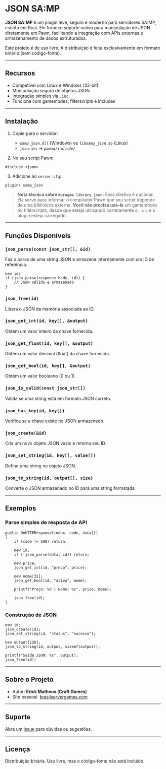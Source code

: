 # JSON SA:MP

**JSON SA:MP** é um plugin leve, seguro e moderno para servidores SA:MP, escrito em Rust. Ele fornece suporte nativo para manipulação de JSON diretamente em Pawn, facilitando a integração com APIs externas e armazenamento de dados estruturados.

Este projeto é de uso livre. A distribuição é feita exclusivamente em formato binário (sem código-fonte).

---

## Recursos
- Compatível com Linux e Windows (32-bit)
- Manipulação segura de objetos JSON
- Integração simples via `.inc`
- Funciona com gamemodes, filterscripts e includes

---

## Instalação

1. Copie para o servidor:
   - `samp_json.dll` (Windows) ou `libsamp_json.so` (Linux)
   - `json.inc` → `pawno/include/`

2. No seu script Pawn:
```pawn
#include <json>
```

3. Adicione ao `server.cfg`:
```
plugins samp_json
```

> **Nota técnica sobre `#pragma library json`:**
> Essa diretiva é opcional. Ela serve para informar o compilador Pawn que seu script depende de uma biblioteca externa. **Você não precisa usá-la** em gamemodes ou filterscripts, desde que esteja utilizando corretamente o `.inc` e o plugin esteja carregado.

---

## Funções Disponíveis

### `json_parse(const json_str[], &id)`
Faz o parse de uma string JSON e armazena internamente com um ID de referência.
```pawn
new id;
if (json_parse(response_body, id)) {
    // JSON válido e armazenado
}
```

### `json_free(id)`
Libera o JSON da memória associada ao ID.

### `json_get_int(id, key[], &output)`
Obtém um valor inteiro da chave fornecida.

### `json_get_float(id, key[], &output)`
Obtém um valor decimal (float) da chave fornecida.

### `json_get_bool(id, key[], &output)`
Obtém um valor booleano (0 ou 1).

### `json_is_valid(const json_str[])`
Valida se uma string está em formato JSON correto.

### `json_has_key(id, key[])`
Verifica se a chave existe no JSON armazenado.

### `json_create(&id)`
Cria um novo objeto JSON vazio e retorna seu ID.

### `json_set_string(id, key[], value[])`
Define uma string no objeto JSON.

### `json_to_string(id, output[], size)`
Converte o JSON armazenado no ID para uma string formatada.

---

## Exemplos

### Parse simples de resposta de API
```pawn
public OnHTTPResponse(index, code, data[])
{
    if (code != 200) return;

    new id;
    if (!json_parse(data, id)) return;

    new price;
    json_get_int(id, "preco", price);

    new nome[32];
    json_get_bool(id, "ativo", nome);

    printf("Preço: %d | Nome: %s", price, nome);

    json_free(id);
}
```

### Construção de JSON
```pawn
new id;
json_create(id);
json_set_string(id, "status", "sucesso");

new output[128];
json_to_string(id, output, sizeof(output));

printf("Saída JSON: %s", output);
json_free(id);
```

---

## Sobre o Projeto
- Autor: **Erick Matheus (Craft Games)**
- Site pessoal: [brasilservergames.com](https://brasilservergames.com)

---

## Suporte
Abra um [issue](https://github.com/erickcamposof/json-samp/issues) para dúvidas ou sugestões.

---

## Licença
Distribuição binária. Uso livre, mas o código-fonte não está incluído.
